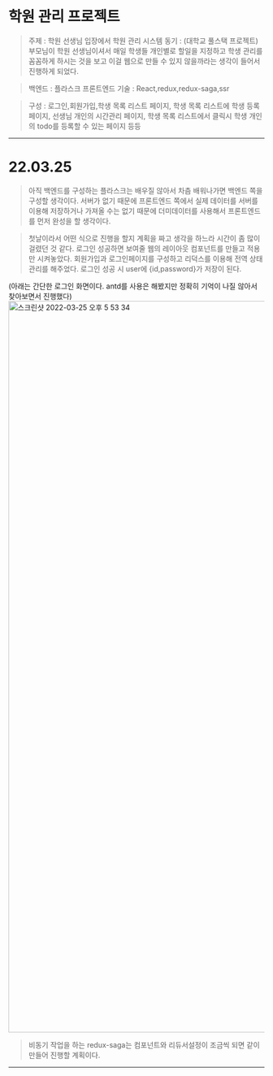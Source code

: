 # 학원 관리 프로젝트

> 주제 : 학원 선생님 입장에서 학원 관리 시스템
> 동기 : (대학교 풀스택 프로젝트)부모님이 학원 선생님이셔서 매일 학생들 개인별로 할일을 지정하고 학생 관리를 꼼꼼하게 하시는 것을 보고 이걸 웹으로 만들 수 있지 않을까라는 생각이 들어서 진행하게 되었다.

> 백엔드 : 플라스크
> 프론트엔드 기술 : React,redux,redux-saga,ssr

> 구성 : 로그인,회원가입,학생 목록 리스트 페이지, 학생 목록 리스트에 학생 등록 페이지, 선생님 개인의 시간관리 페이지, 학생 목록 리스트에서 클릭시 학생 개인의 todo를 등록할 수 있는 페이지 등등

----------

# 22.03.25

> 아직 백엔드를 구성하는 플라스크는 배우질 않아서 차츰 배워나가면 백엔드 쪽을 구성할 생각이다.
> 서버가 없기 때문에 프론트엔드 쪽에서 실제 데이터를 서버를 이용해 저장하거나 가져올 수는 없기 때문에 더미데이터를 사용해서 프론트엔드를 먼저 완성을 할 생각이다.

> 첫날이라서 어떤 식으로 진행을 할지 계획을 짜고 생각을 하느라 시간이 좀 많이 걸렸던 것 같다. 
> 로그인 성공하면 보여줄 웹의 레이아웃 컴포넌트를 만들고 적용만 시켜놓았다.
> 회원가입과 로그인페이지를 구성하고 리덕스를 이용해 전역 상태 관리를 해주었다.
> 로그인 성공 시 user에 {id,password}가 저장이 된다.


(아래는 간단한 로그인 화면이다. antd를 사용은 해봤지만 정확히 기억이 나질 않아서 찾아보면서 진행했다)
<img width="1440" alt="스크린샷 2022-03-25 오후 5 53 34" src="https://user-images.githubusercontent.com/88185154/160088083-8d2367db-a343-47f4-97ae-6a734698747d.png">

>  비동기 작업을 하는 redux-saga는 컴포넌트와 리듀서설정이 조금씩 되면 같이 만들어 진행할 계획이다.

-------------
